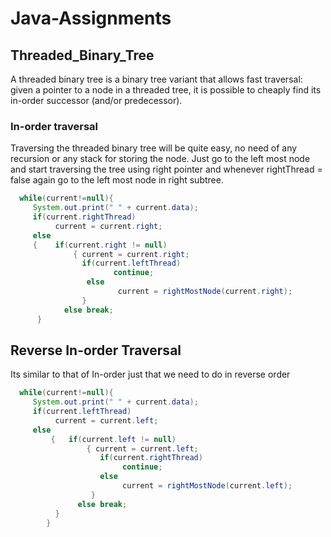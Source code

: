 # Java-Assignments

## Threaded_Binary_Tree

A threaded binary tree is a binary tree variant that allows fast traversal: given a pointer to a node in a threaded tree, it is possible to cheaply find its in-order successor (and/or predecessor).

### In-order traversal
Traversing the threaded binary tree will be quite easy, no need of any recursion or any stack for storing the node. Just go to the left most node and start traversing the tree using right pointer and whenever rightThread = false again go to the left most node in right subtree.

```java
  while(current!=null){
     System.out.print(" " + current.data);
     if(current.rightThread)
          current = current.right;
     else
     {    if(current.right != null)
              { current = current.right;
                if(current.leftThread)
                       continue;
                 else
                        current = rightMostNode(current.right);
                }
            else break; 
      }
```

## Reverse In-order Traversal
Its similar to that of In-order just that we need to do in reverse order

```java
  while(current!=null){
     System.out.print(" " + current.data);
     if(current.leftThread)
          current = current.left;
     else 
         {   if(current.left != null)
                 { current = current.left;
                    if(current.rightThread)
                         continue;
                    else
                         current = rightMostNode(current.left);
                  }
               else break;   
          }
        }
```
